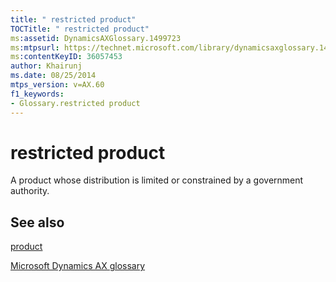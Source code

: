 ```yaml
---
title: " restricted product"
TOCTitle: " restricted product"
ms:assetid: DynamicsAXGlossary.1499723
ms:mtpsurl: https://technet.microsoft.com/library/dynamicsaxglossary.1499723(v=AX.60)
ms:contentKeyID: 36057453
author: Khairunj
ms.date: 08/25/2014
mtps_version: v=AX.60
f1_keywords:
- Glossary.restricted product
---
```


# restricted product

A product whose distribution is limited or constrained by a government authority.

## See also

[product](product.md)

[Microsoft Dynamics AX glossary](glossary/microsoft-dynamics-ax-glossary.md)

  



